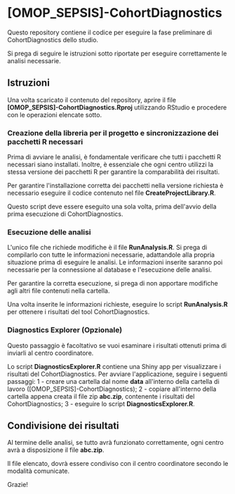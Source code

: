 
# [OMOP_SEPSIS]-CohortDiagnostics

Questo repository contiene il codice per eseguire la fase preliminare di CohortDiagnostics dello studio.

Si prega di seguire le istruzioni sotto riportate per eseguire correttamente le analisi necessarie.

## Istruzioni
Una volta scaricato il contenuto del repository, aprire il file **[OMOP_SEPSIS]-CohortDiagnostics.Rproj** utilizzando RStudio e procedere con le operazioni elencate sotto.

### Creazione della libreria per il progetto e sincronizzazione dei pacchetti R necessari

Prima di avviare le analisi, è fondamentale verificare che tutti i pacchetti R necessari siano installati. Inoltre, è essenziale che ogni centro utilizzi la stessa versione dei pacchetti R per garantire la comparabilità dei risultati.

Per garantire l'installazione corretta dei pacchetti nella versione richiesta è necessario eseguire il codice contenuto nel file **CreateProjectLibrary.R**. 

Questo script deve essere eseguito una sola volta, prima dell'avvio della prima esecuzione di CohortDiagnostics.

### Esecuzione delle analisi

L'unico file che richiede modifiche è il file **RunAnalysis.R**. Si prega di compilarlo con tutte le informazioni necessarie, adattandole alla propria situazione prima di eseguire le analisi. Le informazioni inserite saranno poi necessarie per la connessione al database e l'esecuzione delle analisi.

Per garantire la corretta esecuzione, si prega di non apportare modifiche agli altri file contenuti nella cartella.

Una volta inserite le informazioni richieste, eseguire lo script **RunAnalysis.R** per ottenere i risultati del tool CohortDiagnostics.

### Diagnostics Explorer (Opzionale)
Questo passaggio è facoltativo se vuoi esaminare i risultati ottenuti prima di inviarli al centro coordinatore.

Lo script **DiagnosticsExplorer.R** contiene una Shiny app per visualizzare i risultati del CohortDiagnostics. Per avviare l'applicazione, seguire i seguenti passaggi:
1 - creare una cartella dal nome **data** all'interno della cartella di lavoro ([OMOP_SEPSIS]-CohortDiagnostics);
2 - copiare all'interno della cartella appena creata il file zip **abc.zip**, contenente i risultati del CohortDiagnostics;
3 - eseguire lo script **DiagnosticsExplorer.R**.

## Condivisione dei risultati
Al termine delle analisi, se tutto avrà funzionato correttamente, ogni centro avrà a disposizione il file **abc.zip**.

Il file elencato, dovrà essere condiviso con il centro coordinatore secondo le modalità comunicate.

Grazie!
